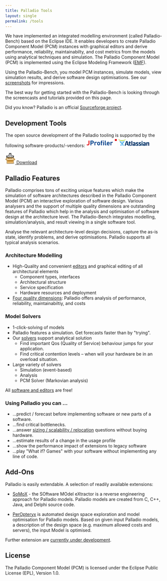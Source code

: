 ```yaml
---
title: Palladio Tools
layout: single
permalink: /tools
---
```


We have implemented an integrated modelling environment (called Palladio-Bench) based on the Eclipse IDE. It enables developers to create Palladio Component Model (PCM) instances with graphical editors and derive performance, reliability, maintainabilty, and cost metrics from the models using analytical techniques and simulation. The Palladio Component Model (PCM) is implemented using the Eclipse Modeling Framework ([EMF](http://www.eclipse.org/modeling/emf/)).

Using the Palladio-Bench, you model PCM instances, simulate models, view simulation results, and derive software design optimisations.
See our [screenshots](/tools/screenshots) for impressions.

The best way for getting started with the Palladio-Bench is looking through the screencasts and tutorials provided on this page.

Did you know? Palladio is an official [Sourceforge project](http://palladio.sourceforge.net/).

## Development Tools
The open source development of the Palladio tooling is supported by the following software-products/-vendors:
![JProfiler](/assets/images/tools/support_jprofiler.png) ![Atlassian](/assets/images/tools/support_atlassian.png)

[![Download](/assets/images/tools/download.png) Download](/tools/download/)



## Palladio Features

Palladio comprises tons of exciting unique features which make the simulation of software architectures described in the Palladio Component Model (PCM) an interactive exploration of software design. Various analysers and the support of multiple quality dimensions are outstanding features of Palladio which help in the analysis and optimisation of software design at the architecture level. The Palladio-Bench integrates modelling, simulation/analysis, and result viewing in a single software tool.

Analyse the relevant architecture-level design decisions, capture the as-is state, identify problems, and derive optimisations. Palladio supports all typical analysis scenarios.

### Architecture Modelling

- High-Quality and convenient [editors](/tools/screenshots/) and graphical editing of all architectural elements
    + Component types, interfaces
    + Architectural structure
    + Service specification
    + Hardware resources and deployment 
- [Four quality dimensions](/tools/quality_dimensions/): Palladio offers analysis of performance, reliability, maintainabiltiy, and costs

### Model Solvers

- 1-click-solving of models
- Palladio features a simulation. Get forecasts faster than by "trying".
- Our [solvers](https://sdqweb.ipd.kit.edu/wiki/Palladio_Solvers_and_Simulation) support analytical solution
    + Find important Qos (Quality of Service) behaviour jumps for your application.
    + Find critical contention levels – when will your hardware be in an overload situation.
- Large variety of solvers
    + Simulation (event-based)
    + Analysis
    + PCM Solver (Markovian analysis)

All [software and editors](/tools/download) are free!

### Using Palladio you can ...

- ...predict / forecast before implementing software or new parts of a software.
- ...find critical bottlenecks.
- ...answer [sizing / scalability / relocation](/analysis) questions without buying hardware.
- ...estimate results of a change in the usage profile
- ...show the performance impact of extensions to legacy software
- ...play "What if? Games" with your software without implementing any line of code.


## Add-Ons

Palladio is easily extendable. A selection of readily available extensions:

- [SoMoX](/tools/somox/) - the SOftware MOdel eXtractor is a reverse engineering approach for Palladio models. Palladio models are created from C, C++, Java, and Delphi source code.

- [PerOpteryx](/tools/peropteryx/) is automated design space exploration and model optimisation for Palladio models. Based on given input Palladio models, a description of the design space (e.g. maximum allowed costs and servers), the input Model is optimised.


Further extension are [currently under development](/science).


## License

The Palladio Component Model (PCM) is licensed under the Eclipse Public License (EPL), Version 1.0.
